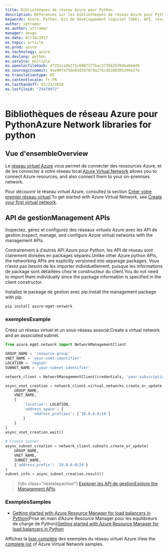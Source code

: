 ```yaml
---
title: Bibliothèques de réseau Azure pour Python
description: Références sur les bibliothèques de réseau Azure pour Python
keywords: Azure, Python, Kit de développement logiciel (SDK), API, réseau
author: sptramer
ms.author: sttramer
manager: douge
ms.date: 07/10/2017
ms.topic: article
ms.prod: azure
ms.technology: azure
ms.devlang: python
ms.service: multiple
ms.openlocfilehash: 47252ca3b2f5c6087277bac3735025f0dbabbdd8
ms.sourcegitcommit: 41e90fe75de03d397079a276cdb388305290e27e
ms.translationtype: HT
ms.contentlocale: fr-FR
ms.lasthandoff: 02/23/2018
ms.locfileid: "29479072"
---
```

# <a name="azure-network-libraries-for-python"></a><span data-ttu-id="4708f-104">Bibliothèques de réseau Azure pour Python</span><span class="sxs-lookup"><span data-stu-id="4708f-104">Azure Network libraries for python</span></span>

## <a name="overview"></a><span data-ttu-id="4708f-105">Vue d'ensemble</span><span class="sxs-lookup"><span data-stu-id="4708f-105">Overview</span></span>

<span data-ttu-id="4708f-106">Le [réseau virtuel Azure](/azure/virtual-network/virtual-networks-overview) vous permet de connecter des ressources Azure, et de les connecter à votre réseau local.</span><span class="sxs-lookup"><span data-stu-id="4708f-106">[Azure Virtual Network](/azure/virtual-network/virtual-networks-overview) allows you to connect Azure resources, and also connect them to your on-premises network.</span></span>

<span data-ttu-id="4708f-107">Pour découvrir le réseau virtuel Azure, consultez la section [Créer votre premier réseau virtuel](/azure/virtual-network/virtual-network-get-started-vnet-subnet).</span><span class="sxs-lookup"><span data-stu-id="4708f-107">To get started with Azure Virtual Network, see [Create your first virtual network](/azure/virtual-network/virtual-network-get-started-vnet-subnet).</span></span>

## <a name="management-apis"></a><span data-ttu-id="4708f-108">API de gestion</span><span class="sxs-lookup"><span data-stu-id="4708f-108">Management APIs</span></span>

<span data-ttu-id="4708f-109">Inspectez, gérez et configurez des réseaux virtuels Azure avec les API de gestion.</span><span class="sxs-lookup"><span data-stu-id="4708f-109">Inspect, manage, and configure Azure virtual networks with the management APIs.</span></span>

<span data-ttu-id="4708f-110">Contrairement à d’autres API Azure pour Python, les API de réseau sont clairement divisées en packages séparés.</span><span class="sxs-lookup"><span data-stu-id="4708f-110">Unlike other Azure python APIs, the networking APIs are explicitly versioned into separage packages.</span></span> <span data-ttu-id="4708f-111">Vous n’avez pas besoin de les importer individuellement, puisque les informations de package sont détaillées chez le constructeur du client.</span><span class="sxs-lookup"><span data-stu-id="4708f-111">You do not need to import them individually since the package information is specified in the client constructor.</span></span>

<span data-ttu-id="4708f-112">Installez le package de gestion avec pip.</span><span class="sxs-lookup"><span data-stu-id="4708f-112">Install the management package with pip.</span></span>

```bash
pip install azure-mgmt-network
```

### <a name="example"></a><span data-ttu-id="4708f-113">exemples</span><span class="sxs-lookup"><span data-stu-id="4708f-113">Example</span></span>

<span data-ttu-id="4708f-114">Créez un réseau virtuel et un sous-réseau associé.</span><span class="sxs-lookup"><span data-stu-id="4708f-114">Create a virtual network and an associated subnet.</span></span>

```python
from azure.mgmt.network import NetworkManagementClient

GROUP_NAME = 'resource-group'
VNET_NAME = 'your-vnet-identifier'
LOCATION = 'region'
SUBNET_NAME = 'your-subnet-identifier'

network_client = NetworkManagementClient(credentials, 'your-subscription-id')

async_vnet_creation = network_client.virtual_networks.create_or_update(
    GROUP_NAME,
    VNET_NAME,
    {
        'location': LOCATION,
        'address_space': {
            'address_prefixes': ['10.0.0.0/16']
        }
    }
)
async_vnet_creation.wait()

# Create Subnet
async_subnet_creation = network_client.subnets.create_or_update(
    GROUP_NAME,
    VNET_NAME,
    SUBNET_NAME,
    {'address_prefix': '10.0.0.0/24'}
)
subnet_info = async_subnet_creation.result()
```

> [!div class="nextstepaction"]
> [<span data-ttu-id="4708f-115">Explorer les API de gestion</span><span class="sxs-lookup"><span data-stu-id="4708f-115">Explore the Management APIs</span></span>](/python/api/overview/azure/network/management)

### <a name="samples"></a><span data-ttu-id="4708f-116">Exemples</span><span class="sxs-lookup"><span data-stu-id="4708f-116">Samples</span></span>

* <span data-ttu-id="4708f-117">[Getting started with Azure Resource Manager for load balancers in Python](https://azure.microsoft.com/en-us/resources/samples/network-python-manage-loadbalancer/)(Prise en main d’Azure Resource Manager pour les équilibreurs de charge de Python)</span><span class="sxs-lookup"><span data-stu-id="4708f-117">[Getting started with Azure Resource Manager for load balancers in Python](https://azure.microsoft.com/en-us/resources/samples/network-python-manage-loadbalancer/)</span></span>

<span data-ttu-id="4708f-118">Affichez la [liste complète](https://azure.microsoft.com/en-us/resources/samples/?platform=python&term=virtual%20network) des exemples du réseau virtuel Azure.</span><span class="sxs-lookup"><span data-stu-id="4708f-118">View the [complete list](https://azure.microsoft.com/en-us/resources/samples/?platform=python&term=virtual%20network) of Azure Virtual Network samples.</span></span>
